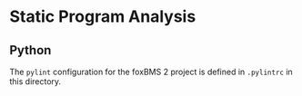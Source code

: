 # Static Program Analysis

## Python

The ``pylint`` configuration for the foxBMS 2 project is defined in
``.pylintrc`` in this directory.
